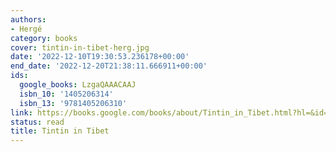 ```yaml
---
authors:
- Hergé
category: books
cover: tintin-in-tibet-herg.jpg
date: '2022-12-10T19:30:53.236178+00:00'
end_date: '2022-12-20T21:38:11.666911+00:00'
ids:
  google_books: LzgaQAAACAAJ
  isbn_10: '1405206314'
  isbn_13: '9781405206310'
link: https://books.google.com/books/about/Tintin_in_Tibet.html?hl=&id=LzgaQAAACAAJ
status: read
title: Tintin in Tibet
---
```

